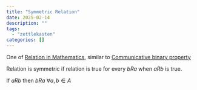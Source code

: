 ```yaml
---
title: "Symmetric Relation"
date: 2025-02-14
description: ""
tags: 
  - "zettlekasten"
categories: []
---
```


One of [Relation in Mathematics](Relation%20in%20Mathematics.md), similar to [Communicative binary property](Communicative%20binary%20property.md)

Relation is symmetric if relation is true for every $bRa$ when $aRb$ is true.

If $aRb$
then $bRa\ \forall a,b \in A$
